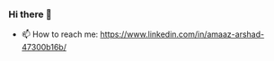 ### Hi there 👋
<!--
**amaaz-arshad/amaaz-arshad** is a ✨ _special_ ✨ repository because its `README.md` (this file) appears on your GitHub profile.

Here are some ideas to get you started:
-->

- 📫 How to reach me: https://www.linkedin.com/in/amaaz-arshad-47300b16b/

<!--
- 🔭 I’m currently working on MERN stack, React Native, Next.js
- 🌱 I’m currently learning Vue.js, GraphQL
- 👯 I’m looking to collaborate on ...
- 🤔 I’m looking for help with ...
- 💬 Ask me about ...
-->
<!--
- 😄 Pronouns: ...
- ⚡ Fun fact: ...
-->

<!--
![GitHub Stats](https://github-readme-stats.vercel.app/api?username=amaaz-arshad&count_private=true&show_icons=true&theme=radical)

![GitHub Stats](https://github-readme-stats.vercel.app/api/top-langs/?username=amaaz-arshad&show_icons=true&theme=radical)
-->
